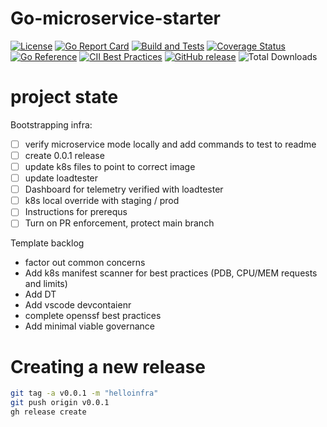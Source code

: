 # Go-microservice-starter

[![License](https://img.shields.io/github/license/clarkezone/go-microservice-starter.svg)](https://github.com/clarkezone/go-microservice-starter/blob/main/LICENSE)
[![Go Report Card](https://goreportcard.com/badge/github.com/clarkezone/go-microservice-starter)](https://goreportcard.com/report/github.com/clarkezone/go-microservice-starter)
[![Build and Tests](https://github.com/clarkezone/go-microservice-starter/workflows/run%20tests/badge.svg)](https://github.com/clarkezone/go-microservice-starter/actions?query=workflow%3A%22run+tests%22) [![Coverage Status](https://coveralls.io/repos/github/clarkezone/go-microservice-starter/badge.svg?branch=main)](https://coveralls.io/github/clarkezone/go-microservice-starter?branch=main)
[![Go Reference](https://pkg.go.dev/badge/github.com/clarkezone/go-microservice-starter.svg)](https://pkg.go.dev/github.com/clarkezone/go-microservice-starter)
[![CII Best Practices](https://bestpractices.coreinfrastructure.org/projects/6231/badge)](https://bestpractices.coreinfrastructure.org/projects/6231)
[![GitHub release](https://img.shields.io/github/release/clarkezone/go-microservice-starter.svg?style=flat-square)](https://github.com/clarkezone/go-microservice-starter/releases)
![Total Downloads](https://img.shields.io/github/downloads/clarkezone/go-microservice-starter/total?logo=github&logoColor=white)

# project state

Bootstrapping infra:

- [ ] verify microservice mode locally and add commands to test to readme
- [ ] create 0.0.1 release
- [ ] update k8s files to point to correct image
- [ ] update loadtester
- [ ] Dashboard for telemetry verified with loadtester
- [ ] k8s local override with staging / prod
- [ ] Instructions for prerequs
- [ ] Turn on PR enforcement, protect main branch

Template backlog

- factor out common concerns
- Add k8s manifest scanner for best practices (PDB, CPU/MEM requests and limits)
- Add DT
- Add vscode devcontaienr
- complete openssf best practices
- Add minimal viable governance

# Creating a new release

```bash
git tag -a v0.0.1 -m "helloinfra"
git push origin v0.0.1
gh release create
```
